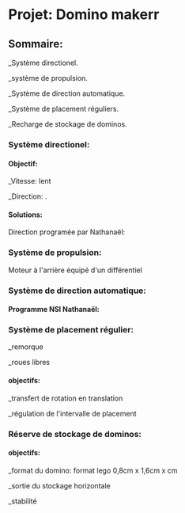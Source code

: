 # Projet: Domino makerr

## Sommaire:

_Système directionel.

_système de propulsion.

_Système de direction automatique.

_Système de placement réguliers.

_Recharge de stockage de dominos.

### Système directionel:

#### Objectif:

_Vitesse: lent

_Direction: .

#### Solutions:

Direction programée par Nathanaël:

### Système de propulsion:

Moteur à l'arrière équipé d'un différentiel 

### Système de direction automatique:

#### Programme NSI Nathanaël:



### Système de placement régulier:

_remorque

_roues libres

#### objectifs:

_transfert de rotation en translation

_régulation de l'intervalle de placement

### Réserve de stockage de dominos:

#### objectifs:

_format du domino: format lego 0,8cm x 1,6cm x cm

_sortie du stockage horizontale

_stabilité
